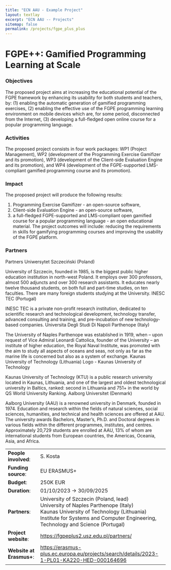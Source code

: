 ```yaml
---
title: "ECN AAU - Example Project"
layout: textlay
excerpt: "ECN AAU -- Projects"
sitemap: false
permalink: /projects/fgpe_plus_plus
---
```


# FGPE++: Gamified Programming Learning at Scale

### Objectives

The proposed project aims at increasing the educational potential of the FGPE framework by enhancing its usability for
both students and teachers, by: (1) enabling the automatic generation of gamified programming exercises, (2) enabling
the effective use of the FGPE programming learning environment on mobile devices which are, for some period,
disconnected from the Internet, (3) developing a full-fledged open online course for a popular programming language.

### Activities

The proposed project consists in four work packages: WP1 (Project Management), WP2 (development of the Programming
Exercise Gamifizer and its promotion), WP3 (development of the Client-side Evaluation Engine and its promotion), and
WP4 (development of the FGPE-supported LMS-compliant gamified programming course and its promotion).

### Impact

The proposed project will produce the following results:

1) Programming Exercise Gamifizer - an open-source software,
2) Client-side Evaluation Engine - an open-source software,
3) a full-fledged FGPE-supported and LMS-compliant open
   gamified course for a popular programming language - an open educational material.
   The project outcomes will include: reducing the requirements in skills for gamifying programming courses and
   improving the usability of the FGPE platform.

### Partners

Partners
Uniwersytet Szczeciński (Poland)

University of Szczecin, founded in 1985, is the biggest public higher education institution in north-west Poland. It employs over 300 professors, almost 500 adjuncts and over 300 research assistants. It educates nearly twelve thousand students, on both full and part-time studies, on ten faculties. There are many foreign students studying at the University.
INESC TEC (Portugal)

INESC TEC is a private non-profit research institution, dedicated to scientific research and technological development, technology transfer, advanced consulting and training, and pre-incubation of new technology-based companies.
Universita Degli Studi Di Napoli Parthenope (Italy)

The University of Naples Parthenope was established in 1919, when – upon request of Vice Admiral Leonardi Cattolica, founder of the University – an institute of higher education, the Royal Naval Institute, was promoted with the aim to study all aspects of oceans and seas, not only as far as the marine life is concerned but also as a system of exchange.
Kaunas University of Technology (Lithuania)
Logo - Kaunas University of Technology

Kaunas University of Technology (KTU) is a public research university located in Kaunas, Lithuania, and one of the largest and oldest technological university in Baltics, ranked: second in Lithuania and 751+ in the world by QS World University Ranking.
Aalborg Universitet (Denmark)

Aalborg University (AAU) is a renowned university in Denmark, founded in 1974. Education and research within the fields of natural sciences, social sciences, humanities, and technical and health sciences are offered at AAU. The university awards Bachelors, Master’s, Ph.D. and Doctoral degrees in various fields within the different programmes, institutes, and centres. Approximately 20,729 students are enrolled at AAU, 13% of whom are international students from European countries, the Americas, Oceania, Asia, and Africa.


|                          |                                                                                                                                                                                                                            |
|--------------------------|----------------------------------------------------------------------------------------------------------------------------------------------------------------------------------------------------------------------------|
| **People involved**:     | S. Kosta                                                                                                                                                                                                                   |
| **Funding source**:      | EU ERASMUS+                                                                                                                                                                                                                |
| **Budget**:              | 250K EUR                                                                                                                                                                                                                   |
| **Duration**:            | 01/10/2023 → 30/09/2025                                                                                                                                                                                                    |
| **Partners**:            | University of Szczecin (Poland, lead)<br/> University of Naples Parthenope (Italy)<br/> Kaunas University of Technology (Lithuania)<br/> Institute for Systems and Computer Engineering, Technology and Science (Portugal) |
| **Project website**:     | https://fgpeplus2.usz.edu.pl/partners/                                                                                                                                                                                     |
| **Website at Erasmus+**: | https://erasmus-plus.ec.europa.eu/projects/search/details/2023-1-PL01-KA220-HED-000164696                                                                                                                                  |



